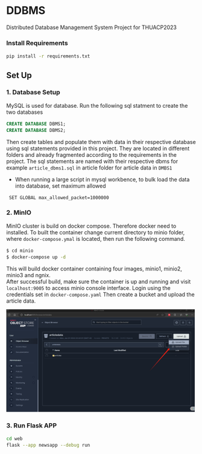 # DDBMS
Distributed Database Management System Project for THUACP2023
### Install Requirements
```bash
pip install -r requirements.txt
```

## Set Up
### 1. Database Setup
MySQL is used for database. Run the following sql statment to create the two databases
```sql
CREATE DATABASE DBMS1;
CREATE DATABASE DBMS2;
```
Then create tables and populate them with data in their respective database using sql statements provided in this project. They are located in different folders and already fragmented according to the requirements in the project. The sql statements are named with their respective dbms for example `article_dbms1.sql` in article folder for article data in `DMBS1`
- When running a large script in mysql workbence, to bulk load the data into database, set maximum allowed 
```
 SET GLOBAL max_allowed_packet=1000000
```
 
 
### 2. MinIO 
MinIO cluster is build on docker compose. Therefore docker need to installed. To built the container change current directory to minio folder, where `docker-compose.ymal` is located, then run the following command.
```bash
$ cd minio
$ docker-compose up -d
```
This will build docker container containing four images, minio1, minio2, minio3 and ngnix. <br>
After successful build, make sure the container is up and running and visit `localhost:9005` to access minio console interface. Login using the credentials set in `docker-compose.yaml` 
Then create a bucket and upload the article data.

<img src="imgs/bucket_upload.png" width="500">


### 3. Run Flask APP

```bash
cd web
flask --app newsapp --debug run
```
